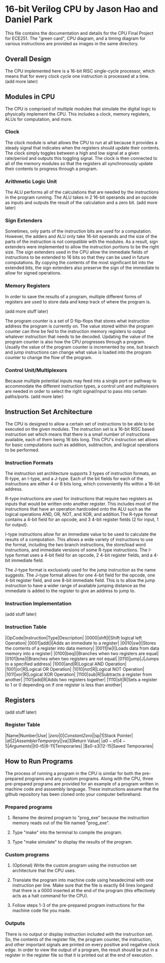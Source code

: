 # 16-bit Verilog CPU by Jason Hao and Daniel Park

This file contains the documentation and details for the CPU Final Project for ECE251. The "green card", CPU diagram, and a timing diagram for various instructions are provided as images in the same directory.

## Overall Design

The CPU implemented here is a 16-bit RISC single-cycle processor, which means that for every clock cycle one instruction is processed at a time. (add more later)

## Modules in CPU

The CPU is comprised of multiple modules that simulate the digital logic to physically implement the CPU. This includes a clock, memory registers, ALUs for computation, and more.

### Clock

The clock module is what allows the CPU to run at all because it provides a steady signal that indicates when the registers should update their contents. The clock simply toggles between a high and low signal at a given rate/period and outputs this toggling signal. The clock is then connected to all of the memory modules so that the registers all synchronously update their contents to progress through a program.

### Arithmetic Logic Unit

The ALU performs all of the calculations that are needed by the instructions in the program running. The ALU takes in 2 16-bit operands and an opcode as inputs and outputs the result of the calculation and a zero bit. (add more later)

### Sign Extenders

Sometimes, only parts of the instruction bits are used for a computation. However, the adders and ALU only take 16-bit operands and the size of the parts of the instruction is not compatible with the modules. As a result, sign extenders were implemented to allow the instruction portions to be the right size. The sign extenders used in the CPU allow the immediate fields of instructions to be extended to 16 bits so that they can be used in future computations. By copying the contents of the most significant bit into the extended bits, the sign extenders also preserve the sign of the immediate to allow for signed operations.

### Memory Registers

In order to save the results of a program, multiple different forms of registers are used to store data and keep track of where the program is. 

(add more stuff later)

The program counter is a set of D flip-flops that stores what instruction address the program is currently on. The value stored within the program counter can thne be fed to the instruction memory registers to output whatever instruction that needs to be decoded. Updating the value of the program counter is also how the CPU progresses through a program. Usually the value of the program counter is incremented by one, but branch and jump instructions can change what value is loaded into the program counter to change the flow of the program.

### Control Unit/Multiplexors

Because multiple potential inputs may feed into a single port or pathway to accommodate the different instruction types, a control unit and multiplexors are needed in order to select the right signal/input to pass into certain paths/ports. (add more later)

## Instruction Set Architecture

The CPU is designed to allow a certain set of instructions to be able to be executed on the given modules. The instruction set is a 16-bit RISC based instruction set which means that there is a small number of instructions available, each of them being 16 bits long. This CPU's instruction set allows for basic computations such as addition, subtraction, and logical operations to be performed.

### Instruction Formats

The instruction set architecture supports 3 types of instruction formats, an R-type, an I-type, and a J-type. Each of the bit fields for each of the instructions are either 4 or 8 bits long, which conveniently fits within a 16-bit address.

R-type instructions are used for instructions that require two registers as inputs that would be written onto another register. This includes most of the instructions that have an operation hardcoded onto the ALU such as the logical operations AND, OR, NOT, and XOR, and addition.The R-type format contains a 4-bit field for an opcode, and 3 4-bit register fields (2 for input, 1 for output).

I-type instructions allow for an immediate value to be used to calculate the results of a computation. This allows a wide variety of instructions to use the format, including the two branch instructions, the store/load word instructions, and immediate versions of some R-type instructions. The I-type format uses a 4-bit field for an opcode, 2 4-bit register fields, and a 4-bit immediate field.

The J-type format is exclusively used for the jump instruction as the name suggests. The J-type format allows for one 4-bit field for the opcode, one 4-bit register field, and one 8-bit immediate field. This is to allow the jump instruction to have a wider range of available jumping distance as the immediate is added to the register to give an address to jump to.

### Instruction Implementation

(add stuff later)

### Instruction Table

|OpCode|Instruction|Type|Description|
|0000|shft|I|Shift logical left Operation|
|0001|addi|I|Adds an immediate to a register|
|0010|sw|I|Stores the contents of a register into data memory|
|0011|lw|I|Loads data from data memory into a register|
|0100|beq|I|Branches when two registers are equal|
|0101|bne|I|Branches when two registers are not equal|
|0110|jump|J|Jumps to a specified address|
|1000|and|R|Logical AND Operation|
|1001|or|R|Logical OR Operation|
|1010|not|R|Logical NOT Operation|
|1011|xor|R|Logical XOR Operation|
|1100|sub|R|Subtracts a register from another|
|1101|add|R|Adds two registers together|
|1110|slt|R|Sets a register to 1 or 0 depending on if one register is less than another|

## Registers

(add stuff later)

### Register Table

|Name|Number|Use|
|$zero|0|Constant Zero|
|$sp|1|Stack Pointer|
|$at|2|Assembler Temporary|
|$va|3|Return Value|
|$a0-a1|4-5|Arguments|
|$t0-t5|6-11|Temporaries|
|$s0-s3|12-15|Saved Temporaries|

## How to Run Programs

The process of running a program in the CPU is similar for both the pre-prepared programs and any custom programs. Along with the CPU, three pre-prepared programs are provided for an example of a program written in machine code and asssembly language. These instructions assume that the github repository has been cloned onto your computer beforehand.

### Prepared programs

1. Rename the desired program to "prog_exe" because the instruction memory reads out of the file named "prog_exe".

2. Type "make" into the terminal to compile the program.

3. Type "make simulate" to display the results of the program.

### Custom programs

1. (Optional) Write the custom program using the instruction set architecture that the CPU uses.

2. Translate the program into machine code using hexadecimal with one instruction per line. Make sure that the file is exactly 64 lines longand that there is a 0000 inserted at the end of the program (this effectively acts as a halt command for the CPU).

3. Follow steps 1-3 of the pre-prepared program instructions for the machine code file you made.

### Outputs

There is no output or display instruction included with the instruction set. So, the contents of the register file, the program counter, the instruction, and other important signals are printed on every positive and negative clock edge. In order to view the output of a program, the result should be put in a register in the register file so that it is printed out at the end of execution.
